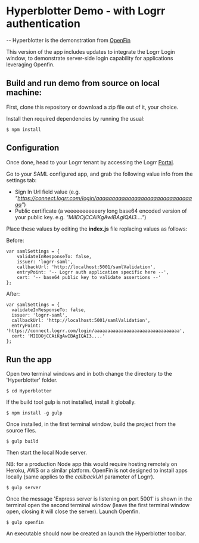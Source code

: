 # Hyperblotter Demo - with Logrr authentication
--
Hyperblotter is the demonstration from [OpenFin](http://openfin.co/)

This version of the app includes updates to integrate the Logrr Login window, to demonstrate server-side login capability for applications leveraging Openfin.

## Build and run demo from source on local machine:

First, clone this repository or download a zip file out of it, your choice.

Install then required dependencies by running the usual:

```
$ npm install
```

## Configuration

Once done, head to your Logrr tenant by accessing the Logrr [Portal].

Go to your SAML configured app, and grab the following value info from the settings tab:
- Sign In Url field value (e.g. *"https://connect.logrr.com/login/aaaaaaaaaaaaaaaaaaaaaaaaaaaaaaaa"*)
- Public certificate (a veeeeeeeeeeery long base64 encoded version of your public key. e.g. *"MIIDOjCCAiKgAwIBAgIQAI3...."*)

Place these values by editing the **index.js** file replacing values as follows:

Before:
```
var samlSettings = {
    validateInResponseTo: false,
    issuer: 'logrr-saml',
    callbackUrl: 'http://localhost:5001/samlValidation',
    entryPoint: '-- Logrr auth application specific here --',
    cert: '-- base64 public key to validate assertions --'
};
```
After:
```
var samlSettings = {
  validateInResponseTo: false,
  issuer: 'logrr-saml',
  callbackUrl: 'http://localhost:5001/samlValidation',
  entryPoint: 'https://connect.logrr.com/login/aaaaaaaaaaaaaaaaaaaaaaaaaaaaaaaa',
  cert: 'MIIDOjCCAiKgAwIBAgIQAI3....'
};
```
## Run the app

Open two terminal windows and in both change the directory to the 'Hyperblotter' folder.
```
$ cd Hyperblotter
```
If the build tool gulp is not installed, install it globally.
```
$ npm install -g gulp
```
Once installed, in the first terminal window, build the project from the source files.
```
$ gulp build
```
Then start the local Node server.

NB: for a production Node app this would require hosting remotely on Heroku, AWS or a similar platform. OpenFin is not designed to install apps locally (same applies to the *callbackUrl* parameter of Logrr).

```
$ gulp server
```
Once the message 'Express server is listening on port 5001' is shown in the terminal open the second terminal window (leave the first terminal window open, closing it will close the server). Launch Openfin.
```
$ gulp openfin
```
An executable should now be created an launch the Hyperblotter toolbar. 

[Logrr]: http://www.logrr.com
[Portal]: https://portal.logrr.com/
